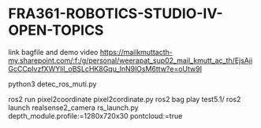 # FRA361-ROBOTICS-STUDIO-IV-OPEN-TOPICS
link bagfile and demo video
https://mailkmuttacth-my.sharepoint.com/:f:/g/personal/weerapat_sup02_mail_kmutt_ac_th/EjsAjiGcCCpIvzfXWYlil_oBSLcHK8Gqu_lnN9lOsM6ttw?e=oUtw9I


python3 detec_ros_muti.py

ros2 run pixel2coordinate pixel2cordinate.py
ros2 bag play test5.1/
ros2 launch realsense2_camera rs_launch.py depth_module.profile:=1280x720x30 pontcloud:=true
